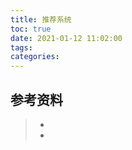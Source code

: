 ```yaml
---
title: 推荐系统
toc: true
date: 2021-01-12 11:02:00
tags:
categories:
---
```






## 参考资料
> - []()
> - []()
